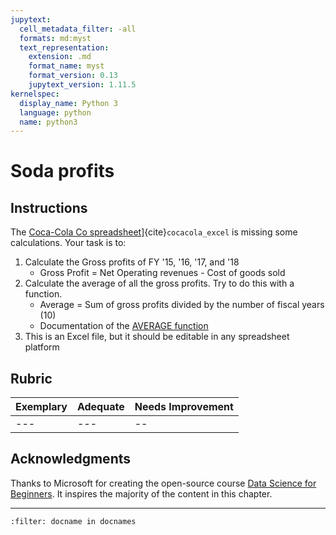```yaml
---
jupytext:
  cell_metadata_filter: -all
  formats: md:myst
  text_representation:
    extension: .md
    format_name: myst
    format_version: 0.13
    jupytext_version: 1.11.5
kernelspec:
  display_name: Python 3
  language: python
  name: python3
---
```


# Soda profits

## Instructions

The <a href="../../data/coca-cola-co.xlsx">Coca-Cola Co spreadsheet]</a>{cite}`cocacola_excel` is missing some calculations. Your task is to:

1. Calculate the Gross profits of FY '15, '16, '17, and '18
    - Gross Profit = Net Operating revenues - Cost of goods sold
2. Calculate the average of all the gross profits. Try to do this with a function.
    - Average = Sum of gross profits divided by the number of fiscal years (10)
    - Documentation of the [AVERAGE function](https://support.microsoft.com/en-us/office/average-function-047bac88-d466-426c-a32b-8f33eb960cf6)
3. This is an Excel file, but it should be editable in any spreadsheet platform

## Rubric

Exemplary | Adequate | Needs Improvement
--- | --- | --
--- | --- | --

## Acknowledgments

Thanks to Microsoft for creating the open-source course [Data Science for Beginners](https://github.com/microsoft/Data-Science-For-Beginners). It inspires the majority of the content in this chapter.

---

```{bibliography}
:filter: docname in docnames
```
